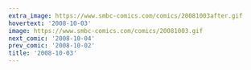 ```yaml
---
extra_image: https://www.smbc-comics.com/comics/20081003after.gif
hovertext: '2008-10-03'
image: https://www.smbc-comics.com/comics/20081003.gif
next_comic: '2008-10-04'
prev_comic: '2008-10-02'
title: '2008-10-03'
---
```



